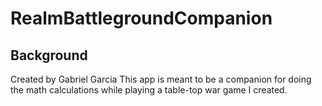 # RealmBattlegroundCompanion

## Background ##
Created by Gabriel Garcia
This app is meant to be a companion for doing the math calculations while playing a table-top war game I created.
